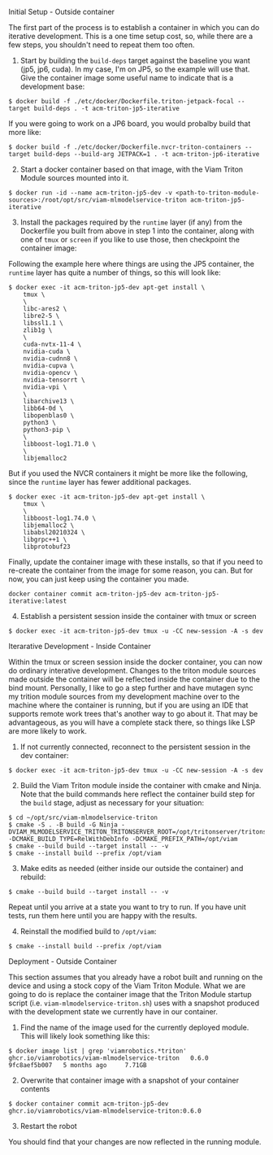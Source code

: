 Initial Setup - Outside container

The first part of the process is to establish a container in which you can do iterative development.
This is a one time setup cost, so, while there are a few steps, you shouldn't need to repeat them too often.


1) Start by building the `build-deps` target against the baseline you want (jp5, jp6, cuda).
In my case, I'm on JP5, so the example will use that. Give the container image some useful name to indicate that is a development base:

```
$ docker build -f ./etc/docker/Dockerfile.triton-jetpack-focal --target build-deps . -t acm-triton-jp5-iterative
```

If you were going to work on a JP6 board, you would probalby build that more like:

```
$ docker build -f ./etc/docker/Dockerfile.nvcr-triton-containers --target build-deps --build-arg JETPACK=1 . -t acm-triton-jp6-iterative
```


2) Start a docker container based on that image, with the Viam Triton Module sources mounted into it.

```
$ docker run -id --name acm-triton-jp5-dev -v <path-to-triton-module-sources>:/root/opt/src/viam-mlmodelservice-triton acm-triton-jp5-iterative
```


3) Install the packages required by the `runtime` layer (if any) from the Dockerfile you built from above in step 1 into the container, along with one of `tmux` or `screen` if you like to use those, then checkpoint the container image:

Following the example here where things are using the JP5 container, the `runtime` layer has quite a number of things, so this will look like:


```
$ docker exec -it acm-triton-jp5-dev apt-get install \
    tmux \
    \
    libc-ares2 \
    libre2-5 \
    libssl1.1 \
    zlib1g \
    \
    cuda-nvtx-11-4 \
    nvidia-cuda \
    nvidia-cudnn8 \
    nvidia-cupva \
    nvidia-opencv \
    nvidia-tensorrt \
    nvidia-vpi \
    \
    libarchive13 \
    libb64-0d \
    libopenblas0 \
    python3 \
    python3-pip \
    \
    libboost-log1.71.0 \
    \
    libjemalloc2
```

But if you used the NVCR containers it might be more like the following, since the `runtime` layer has fewer additional packages.

```
$ docker exec -it acm-triton-jp5-dev apt-get install \
    tmux \
    \
    libboost-log1.74.0 \
    libjemalloc2 \
    libabsl20210324 \
    libgrpc++1 \
    libprotobuf23
```

Finally, update the container image with these installs, so that if you need to re-create the container from the image for some reason, you can.
But for now, you can just keep using the container you made.

```
docker container commit acm-triton-jp5-dev acm-triton-jp5-iterative:latest
```


4) Establish a persistent session inside the container with tmux or screen

```
$ docker exec -it acm-triton-jp5-dev tmux -u -CC new-session -A -s dev
```


Iterarative Development - Inside Container

Within the tmux or screen session inside the docker container, you can now do ordinary interative development.
Changes to the triton module sources made outside the container will be reflected inside the container due to the bind mount.
Personally, I like to go a step further and have mutagen sync my trition module sources from my development machine over to the machine where the container is running, but if you are using an IDE that supports remote work trees that's another way to go about it.
That may be advantageous, as you will have a complete stack there, so things like LSP are more likely to work.

1) If not currently connected, reconnect to the persistent session in the dev container:

```
$ docker exec -it acm-triton-jp5-dev tmux -u -CC new-session -A -s dev
```


2) Build the Viam Triton module inside the container with cmake and Ninja.
Note that the build commands here reflect the container build step for the `build` stage, adjust as necessary for your situation:


```
$ cd ~/opt/src/viam-mlmodelservice-triton
$ cmake -S . -B build -G Ninja -DVIAM_MLMODELSERVICE_TRITON_TRITONSERVER_ROOT=/opt/tritonserver/tritonserver -DCMAKE_BUILD_TYPE=RelWithDebInfo -DCMAKE_PREFIX_PATH=/opt/viam
$ cmake --build build --target install -- -v
$ cmake --install build --prefix /opt/viam
```


3) Make edits as needed (either inside our outside the container) and rebuild:

```
$ cmake --build build --target install -- -v
```

Repeat until you arrive at a state you want to try to run.
If you have unit tests, run them here until you are happy with the results.


4) Reinstall the modified build to `/opt/viam`:
```
$ cmake --install build --prefix /opt/viam
```


Deployment - Outside Container

This section assumes that you already have a robot built and running on the device and using a stock copy of the Viam Triton Module.
What we are going to do is replace the container image that the Triton Module startup script (i.e. `viam-mlmodelservice-triton.sh`) uses with a snapshot produced with the development state we currently have in our container.


1) Find the name of the image used for the currently deployed module.
This will likely look something like this:

```
$ docker image list | grep 'viamrobotics.*triton'
ghcr.io/viamrobotics/viam-mlmodelservice-triton   0.6.0     9fc8aef5b007   5 months ago     7.71GB
```

2) Overwrite that container image with a snapshot of your container contents

```
$ docker container commit acm-triton-jp5-dev ghcr.io/viamrobotics/viam-mlmodelservice-triton:0.6.0
```

3) Restart the robot

You should find that your changes are now reflected in the running module.
